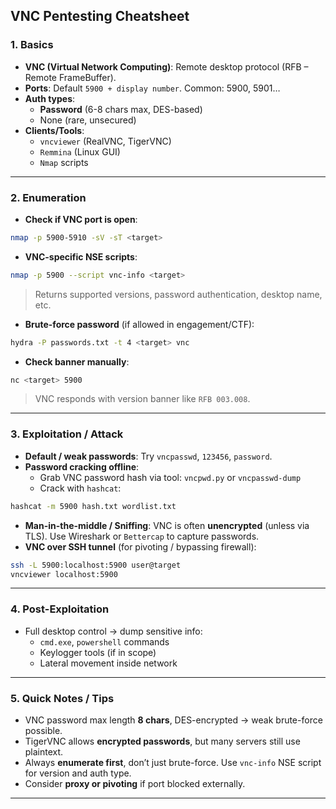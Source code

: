 ## **VNC Pentesting Cheatsheet**

### **1. Basics**

- **VNC (Virtual Network Computing)**: Remote desktop protocol (RFB – Remote FrameBuffer).
- **Ports**: Default `5900 + display number`. Common: 5900, 5901…
- **Auth types**:
    - **Password** (6-8 chars max, DES-based)
    - None (rare, unsecured)
- **Clients/Tools**:
    - `vncviewer` (RealVNC, TigerVNC)
    - `Remmina` (Linux GUI)
    - `Nmap` scripts

---

### **2. Enumeration**
- **Check if VNC port is open**: 

```bash
nmap -p 5900-5910 -sV -sT <target>
```

- **VNC-specific NSE scripts**:

```bash
nmap -p 5900 --script vnc-info <target>
```

> Returns supported versions, password authentication, desktop name, etc.

- **Brute-force password** (if allowed in engagement/CTF):

```bash
hydra -P passwords.txt -t 4 <target> vnc
```

- **Check banner manually**:

```bash
nc <target> 5900
```

> VNC responds with version banner like `RFB 003.008`.

---

### **3. Exploitation / Attack**

- **Default / weak passwords**: Try `vncpasswd`, `123456`, `password`.
- **Password cracking offline**:
    - Grab VNC password hash via tool: `vncpwd.py` or `vncpasswd-dump`
    - Crack with `hashcat`:

```bash
hashcat -m 5900 hash.txt wordlist.txt
```

- **Man-in-the-middle / Sniffing**: VNC is often **unencrypted** (unless via TLS). Use Wireshark or `Bettercap` to capture passwords.
- **VNC over SSH tunnel** (for pivoting / bypassing firewall):

```bash
ssh -L 5900:localhost:5900 user@target
vncviewer localhost:5900
```

---

### **4. Post-Exploitation**

- Full desktop control → dump sensitive info:
    - `cmd.exe`, `powershell` commands
    - Keylogger tools (if in scope)
    - Lateral movement inside network

---

### **5. Quick Notes / Tips**

- VNC password max length **8 chars**, DES-encrypted → weak brute-force possible.
- TigerVNC allows **encrypted passwords**, but many servers still use plaintext.
- Always **enumerate first**, don’t just brute-force. Use `vnc-info` NSE script for version and auth type.
- Consider **proxy or pivoting** if port blocked externally.

---